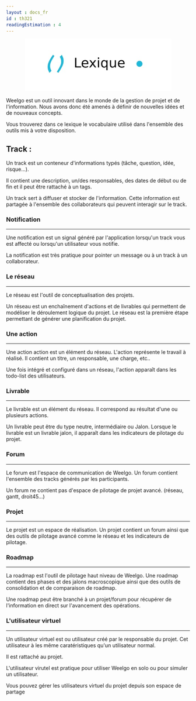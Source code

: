 ```yaml
---
layout : docs_fr
id : th321
readingEstimation : 4
---
```


<p align="center">
<img src="lexique.jpg">
</p>

Weelgo est un outil innovant dans le monde de la gestion de projet et de l'information. Nous avons donc été amenés à définir de nouvelles idées et de nouveaux concepts. 

Vous trouverez dans ce lexique le vocabulaire utilisé dans l'ensemble des outils mis à votre disposition. 


**Track :**
--------------

Un track est un conteneur d'informations typés (tâche, question, idée, risque...). 

Il contient une description, un/des responsables, des dates de début ou de fin et il peut être rattaché à un tags. 

Un track sert à diffuser et stocker de l'information. Cette information est partagée à l'ensemble des collaborateurs qui peuvent interagir sur le track. 


### Notification
--------------

Une notification est un signal généré par l'application lorsqu'un track vous est affecté ou lorsqu'un utilisateur vous notifie. 

La notification est très pratique pour pointer un message ou à un track à un collaborateur. 

### Le réseau
--------------

Le réseau est l'outil de conceptualisation des projets. 

Un réseau est un enchaînement d'actions et de livrables qui permettent de modéliser le déroulement logique du projet. Le réseau est la première étape permettant de générer une planification du projet.

### Une action 
--------------

Une action action est un élément du réseau. L'action représente le travail à réalisé. Il contient un titre, un responsable, une charge, etc..

Une fois intégré et configuré dans un réseau, l'action apparaît dans les todo-list des utilisateurs. 

### Livrable
--------------

Le livrable est un élément du réseau. Il correspond au résultat d'une ou plusieurs actions.

Un livrable peut être du type neutre, intermédiaire ou Jalon. Lorsque le livrable est un livrable jalon, il apparaît dans les indicateurs de pilotage du projet. 

### Forum
--------------

Le forum est l'espace de communication de Weelgo. Un forum contient l'ensemble des tracks générés par les participants. 

Un forum ne contient pas d'espace de pilotage de projet avancé. (réseau, gantt, droit45...)

### Projet
--------------

Le projet est un espace de réalisation. Un projet contient un forum ainsi que des outils de pilotage avancé comme le réseau et les indicateurs de pilotage. 

### Roadmap
--------------

La roadmap est l'outil de pilotage haut niveau de Weelgo. Une roadmap contient des phases et des jalons macroscopique ainsi que des outils de consolidation et de comparaison de roadmap. 

Une roadmap peut être branché à un projet/forum pour récupérer de l'information en direct sur l'avancement des opérations. 

### L'utilisateur virtuel
--------------

Un utilisateur virtuel est ou utilisateur créé par le responsable du projet. Cet utilisateur à les même caratéristiques qu'un utilisateur normal.

Il est rattaché au projet. 

L'utilisateur virutel est pratique pour utiliser Weelgo en solo ou pour simuler un utilisateur. 

Vous pouvez gérer les utilisateurs virtuel du projet depuis son espace de partage 

